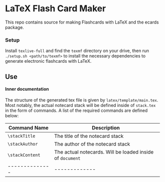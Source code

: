 # LaTeX Flash Card Maker

This repo contains source for making Flashcards with LaTeX and the ecards package.

### Setup

Install `texlive-full` and find the `texmf` directory on your drive, then run `./setup.sh <path/to/texmf>`
to install the necessary dependencies to generate electronic flashcards with LaTeX. 

## Use



#### Inner documentation

The structure of the generated tex file is given by `latex/template/main.tex`. Most notably, the actual notecard
stack will be defined inside of `stack.tex` in the form of commands. A list of the required commands are defined
below:


| Command Name | Description |
|--------------|-------------|
| `\stackTitle` | The title of the notecard stack |
| `\stackAuthor` | The author of the notecard stack |
| `\stackContent` | The actual notecards. Will be loaded inside of `document` |
|--------------|-------------|
